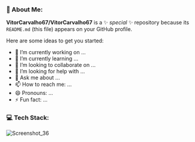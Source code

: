 ### 💫 About Me:

**VitorCarvalho67/VitorCarvalho67** is a ✨ _special_ ✨ repository because its `README.md` (this file) appears on your GitHub profile.

Here are some ideas to get you started:

- 🔭 I’m currently working on ...
- 🌱 I’m currently learning ...
- 👯 I’m looking to collaborate on ...
- 🤔 I’m looking for help with ...
- 💬 Ask me about ...
- 📫 How to reach me: ...
- 😄 Pronouns: ...
- ⚡ Fun fact: ...

### 💻 Tech Stack:


![Screenshot_36](https://user-images.githubusercontent.com/102667323/229655831-9df731fa-239a-44ef-98ee-6319647b871c.png)

